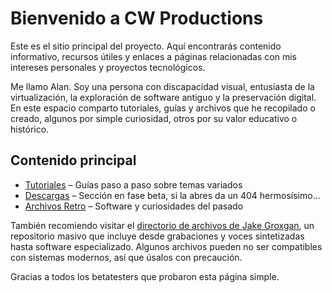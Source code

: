# Bienvenido a CW Productions

Este es el sitio principal del proyecto. Aquí encontrarás contenido informativo, recursos útiles y enlaces a páginas relacionadas con mis intereses personales y proyectos tecnológicos.

Me   llamo Alan. Soy una persona con discapacidad visual, entusiasta de la virtualización, la exploración de software antiguo y la preservación digital. En este espacio comparto tutoriales, guías y archivos que he recopilado o creado, algunos por simple curiosidad, otros por su valor educativo o histórico.

## Contenido principal

- [Tutoriales](tutoriales.html) – Guías paso a paso sobre temas variados
- [Descargas](descargas.html) – Sección en fase beta, si la abres da un 404 hermosísimo...
- [Archivos Retro](retro.html) – Software y curiosidades del pasado

También recomiendo visitar el [directorio de archivos de Jake Groxgan](https://datajake.braillescreen.net), un repositorio masivo que incluye desde grabaciones y voces sintetizadas hasta software especializado. Algunos archivos pueden no ser compatibles con sistemas modernos, así que úsalos con precaución.

Gracias a todos los betatesters que probaron esta página simple.
